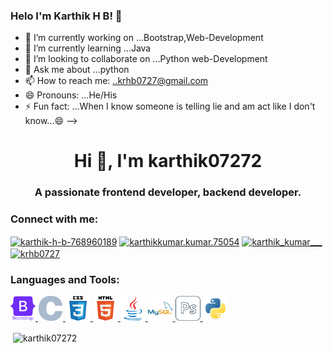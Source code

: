 ### Helo I'm Karthik H B! 👋


- 🔭 I’m currently working on ...Bootstrap,Web-Development
- 🌱 I’m currently learning ...Java
- 👯 I’m looking to collaborate on ...Python web-Development
- 💬 Ask me about ...python
- 📫 How to reach me: ..krhb0727@gmail.com
- 😄 Pronouns: ...He/His
- ⚡ Fun fact: ...When I know someone is telling lie and am act like I don't know...😄
-->


<h1 align="center">Hi 👋, I'm karthik07272</h1>
<h3 align="center">A passionate frontend developer, backend developer.</h3>

<h3 align="left">Connect with me:</h3>
<p align="left">
<a href="https://linkedin.com/in/karthik-h-b-768960189" target="blank"><img align="center" src="https://cdn.jsdelivr.net/npm/simple-icons@3.0.1/icons/linkedin.svg" alt="karthik-h-b-768960189" height="30" width="40" /></a>
<a href="https://fb.com/karthikkumar.kumar.75054" target="blank"><img align="center" src="https://cdn.jsdelivr.net/npm/simple-icons@3.0.1/icons/facebook.svg" alt="karthikkumar.kumar.75054" height="30" width="40" /></a>
<a href="https://instagram.com/karthik_kumar___" target="blank"><img align="center" src="https://cdn.jsdelivr.net/npm/simple-icons@3.0.1/icons/instagram.svg" alt="karthik_kumar___" height="30" width="40" /></a>
<a href="https://www.hackerrank.com/krhb0727" target="blank"><img align="center" src="https://cdn.jsdelivr.net/npm/simple-icons@3.0.1/icons/hackerrank.svg" alt="krhb0727" height="30" width="40" /></a>
</p>

<h3 align="left">Languages and Tools:</h3>
<p align="left"> <a href="https://getbootstrap.com" target="_blank"> <img src="https://raw.githubusercontent.com/devicons/devicon/master/icons/bootstrap/bootstrap-plain-wordmark.svg" alt="bootstrap" width="40" height="40"/> </a> <a href="https://www.cprogramming.com/" target="_blank"> <img src="https://raw.githubusercontent.com/devicons/devicon/master/icons/c/c-original.svg" alt="c" width="40" height="40"/> </a> <a href="https://www.w3schools.com/css/" target="_blank"> <img src="https://raw.githubusercontent.com/devicons/devicon/master/icons/css3/css3-original-wordmark.svg" alt="css3" width="40" height="40"/> </a> <a href="https://www.w3.org/html/" target="_blank"> <img src="https://raw.githubusercontent.com/devicons/devicon/master/icons/html5/html5-original-wordmark.svg" alt="html5" width="40" height="40"/> </a> <a href="https://www.java.com" target="_blank"> <img src="https://raw.githubusercontent.com/devicons/devicon/master/icons/java/java-original.svg" alt="java" width="40" height="40"/> </a> <a href="https://www.mysql.com/" target="_blank"> <img src="https://raw.githubusercontent.com/devicons/devicon/master/icons/mysql/mysql-original-wordmark.svg" alt="mysql" width="40" height="40"/> </a> <a href="https://www.photoshop.com/en" target="_blank"> <img src="https://raw.githubusercontent.com/devicons/devicon/master/icons/photoshop/photoshop-line.svg" alt="photoshop" width="40" height="40"/> </a> <a href="https://www.python.org" target="_blank"> <img src="https://raw.githubusercontent.com/devicons/devicon/master/icons/python/python-original.svg" alt="python" width="40" height="40"/> </a> </p>

<p>&nbsp;<img align="center" src="https://github-readme-stats.vercel.app/api?username=karthik07272&show_icons=true&&icon_color=bb2acf&text_color=daf7dc&bg_color=000066 locale=en" alt="karthik07272" /></p>
